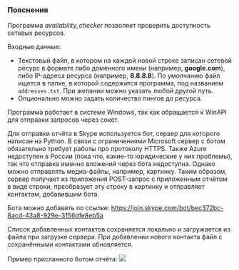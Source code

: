
### Пояснения

Программа *availability_checker* позволяет проверить доступность сетевых ресурсов.

Входные данные:
* Текстовый файл, в котором на каждой новой строке записан сетевой ресурс в формате либо доменного имени (например, **google.com**), либо IP-адреса ресурса (например, **8.8.8.8**). По умолчанию файл ищется в папке, в которой содержится программа, под названием `addresses.txt`. При желании можно указать любой другой путь.
* Опционально можно задать количество пингов до ресурса.

Программа работает в системе Windows, так как обращается к WinAPI для отправки запросов через сокет.

Для отправки отчёта в Skype используется бот, сервер для которого написан на Python.
В связи с ограничениями Microsoft сервер с ботом обязательно требует работы про протоколу HTTPS. Также Azure недоступен в России (пока что, какие-то юридические у них проблемы), так что отправка именно вложений через бота недоступна. Однако можно отправлять медиа-файлы, например, картинку. Таким образом, сервер получает из приложения POST-запрос с приложенным отчётом в виде строки, преобразует эту строку в картинку и отправляет контактам, добавившим бота.

Бота можно добавить по ссылке: https://join.skype.com/bot/bec372bc-8acd-43a8-929e-3156dfe8eb5a

Список добавленных контактов сохраняется локально и загружается из файла при загрузке сервера. При добавлении нового контакта файл с сохранёнными контактами обновляется.

Пример присланного ботом отчёта:
![](https://i.ibb.co/HdNJZJY/report.png)
